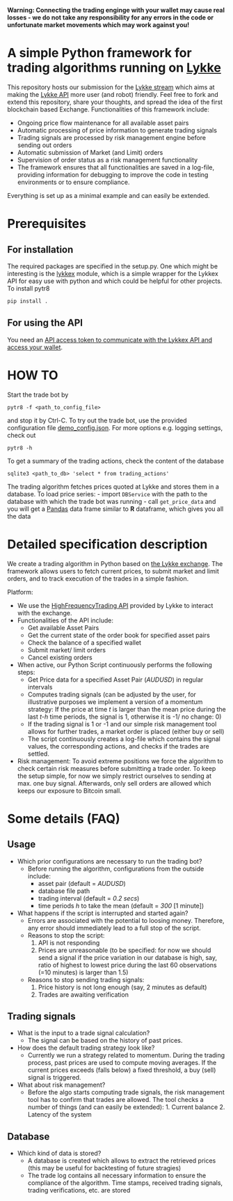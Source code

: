 **Warning: Connecting the trading enginge with your wallet may cause real losses - we do not take any responsibility for any errors in the code or unfortunate market movements which may work against you!**

# A simple Python framework for trading algorithms running on [Lykke](www.lykke.com) 

This repository hosts our submission for the [Lykke stream](https://streams.lykke.com/Project/ProjectDetails/python-simple-trading-algorithm-development) which aims at making the [Lykke API](https://hft-service-dev.lykkex.net/swagger/ui/index.html#/) more user (and robot) friendly. Feel free to fork and extend this repository, share your thoughts, and spread the idea of the first blockchain based Exchange. Functionalities of this framework include:
- Ongoing price flow maintenance for all available asset pairs 
- Automatic processing of price information to generate trading signals
- Trading signals are processed by risk management engine before sending out orders
- Automatic submission of Market (and Limit) orders 
- Supervision of order status as a risk management functionality
- The framework ensures that all functionalities are saved in a log-file, providing information for debugging to improve the code in testing environments or to ensure compliance. 

Everything is set up as a minimal example and can easily be extended. 

# Prerequisites

## For installation

The required packages are specified in the setup.py. One which might be interesting is the [lykkex](https://github.com/pfeffer90/lykkex) module, which is a simple wrapper for the Lykkex API for easy use with python and which could be helpful for other projects. To install pytr8
```bash
pip install .
```

## For using the API

You need an [API access token to communicate with the Lykkex API and access your wallet](https://www.lykke.com/lykke_api). 


# HOW TO

Start the trade bot by
```
pytr8 -f <path_to_config_file>
```
and stop it by Ctrl-C. To try out the trade bot, use the provided configuration file [demo_config.json](./demo_config.json). For more options e.g. logging settings, check out 
```
pytr8 -h 
``` 

To get a summary of the trading actions, check the content of the database
```
sqlite3 <path_to_db> 'select * from trading_actions'
```

The trading algorithm fetches prices quoted at Lykke and stores them in a database.
To load price series:
    - import `DBService` with the path to the database with which the trade bot was running
    - call `get_price_data` and you will get a [Pandas](https://pandas.pydata.org/) data frame similar to **R** dataframe, which gives you all the data

# Detailed specification description

We create a trading algorithm in Python based on [the Lykke exchange](https://www.lykke.com/). The framework allows users to fetch current prices, to submit market and limit orders, and to track execution of the trades in a simple fashion. 

Platform:
  - We use the [HighFrequencyTrading API](https://hft-service-dev.lykkex.net/swagger/ui/index.html) provided by Lykke to interact with the exchange.
  - Functionalities of the API include:
    - Get available Asset Pairs 
    - Get the current state of the order book for specified asset pairs
    - Check the balance of a specified wallet
    - Submit market/ limit orders
    - Cancel existing orders
  - When active, our Python Script continuously performs the following steps:
    - Get Price data for a specified Asset Pair (*AUDUSD*) in regular intervals
    - Computes trading signals (can be adjusted by the user, for illustrative purposes we implement a version of a momentum strategy: If the    price at time *t* is larger than the mean price during the last *t-h* time periods, the signal is 1, otherwise it is -1/ no change: 0)
    - If the trading signal is 1 or -1 and our simple risk management tool allows for further trades, a market order is placed (either buy or sell)
    - The script continuously creates a log-file which contains the signal values, the corresponding actions, and checks if the trades are settled.
  - Risk management: To avoid extreme positions we force the algorithm to check certain risk measures before submitting a trade order. To keep the setup simple, for now we simply restrict ourselves to sending at max. one buy signal. Afterwards, only sell orders are allowed which keeps our exposure to Bitcoin small. 

# Some details (FAQ)

## Usage
* Which prior configurations are necessary to run the trading bot?
  * Before running the algorithm, configurations from the outside include:
    - asset pair (default = *AUDUSD*)
    - database file path
    - trading interval (default = *0.2 secs*)
    - time periods *h* to take the mean (default = *300* [1 minute])
* What happens if the script is interrupted and started again?
     - Errors are associated with the potential to loosing money. Therefore, any error should immediately lead to a full stop of   the script. 
    - Reasons to stop the script:
        1. API is not responding
        2. Prices are unreasonable (to be specified: for now we should send a signal if the price variation in our database is high, say, ratio of highest to lowest price during the last 60 observations (=10 minutes) is larger than 1.5)
    - Reasons to stop sending trading signals:
        1. Price history is not long enough (say, 2 minutes as default)
        1. Trades are awaiting verification

## Trading signals

* What is the input to a trade signal calculation?
   - The signal can be based on the history of past prices. 
* How does the default trading strategy look like?
   - Currently we run a strategy related to momentum. During the trading process, past prices are used to compute moving averages. If the current prices exceeds (falls below) a fixed threshold, a buy (sell) signal is triggered. 
* What about risk management?
   - Before the algo starts computing trade signals, the risk management tool has to confirm that trades are allowed. The tool checks a number of things (and can easily be extended): 1. Current balance 2. Latency of the system

## Database

* Which kind of data is stored?
   - A database is created which allows to extract the retrieved prices (this may be useful for backtesting of future stragies)
   - The trade log contains all necessary information to ensure the compliance of the algorithm. Time stamps, received trading signals, trading verifications, etc. are stored
